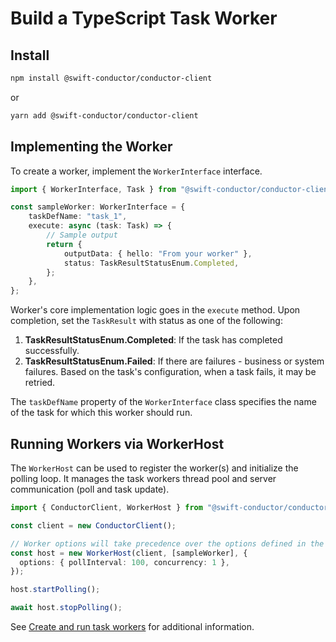 # Build a TypeScript Task Worker

## Install

```sh
npm install @swift-conductor/conductor-client
```
or

```sh
yarn add @swift-conductor/conductor-client
```

## Implementing the Worker

To create a worker, implement the `WorkerInterface` interface.

```typescript
import { WorkerInterface, Task } from "@swift-conductor/conductor-client";

const sampleWorker: WorkerInterface = {
    taskDefName: "task_1",
    execute: async (task: Task) => {
        // Sample output
        return {
            outputData: { hello: "From your worker" },
            status: TaskResultStatusEnum.Completed,
        };
    },
};
```

Worker's core implementation logic goes in the `execute` method. Upon completion, set the `TaskResult` with status as one of the following:

1. **TaskResultStatusEnum.Completed**: If the task has completed successfully.
2. **TaskResultStatusEnum.Failed**: If there are failures - business or system failures. Based on the task's configuration, when a task fails, it may be retried.

The `taskDefName` property of the `WorkerInterface` class specifies the name of the task for which this worker should run.

## Running Workers via WorkerHost

The `WorkerHost` can be used to register the worker(s) and initialize the polling loop.
It manages the task workers thread pool and server communication (poll and task update).

```typescript
import { ConductorClient, WorkerHost } from "@swift-conductor/conductor-client";

const client = new ConductorClient();

// Worker options will take precedence over the options defined in the host
const host = new WorkerHost(client, [sampleWorker], {
  options: { pollInterval: 100, concurrency: 1 },
});

host.startPolling();

await host.stopPolling();
```

See [Create and run task workers](https://github.com/swift-conductor/conductor-client-typescript/blob/main/docs/workers.md) for additional information.
